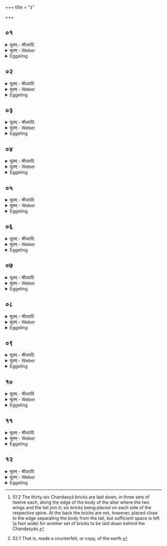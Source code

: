 +++
title = "३"

+++


## ०१
<details><summary>मूलम् - श्रीधरादि</summary>

अ᳘थ च्छन्द᳘स्या ऽउ᳘पदधाति॥  
पश᳘वो वै छ᳘न्दाᳫँ᳭स्यन्त᳘रिक्षं मध्यमा चि᳘तिरन्त᳘रिक्षे त᳘त्पशू᳘न्दधाति त᳘स्मादन्त᳘रिक्षायतनाः पश᳘वः॥
</details>

<details><summary>मूलम् - Weber</summary>

अ᳘थ छन्दॗस्या उ᳘पदधाति॥  
पश᳘वो वै छ᳘न्दांस्यन्त᳘रिक्षम् मध्यमा चि᳘तिरन्त᳘रिक्षे त᳘त्पशुं᳘ दधाति त᳘स्मादन्त᳘रिक्षायतनाः पश᳘वः॥
</details>

<details><summary>Eggeling</summary>

1. He then lays down the Chandasyā [^egg_120] (metres’ bricks). Now the metres are cattle, and the middle-most layer is the air: he thus places cattle in the air, whence cattle have their abode in the air.

[^egg_120]: 51:2 The thirty-six Chandasyā bricks are laid down, in three sets of twelve each, along the edge of the body of the altar where the two wings and the tail join it; six bricks being placed on each side of the respective spine. At the back the bricks are not, however, placed close to the edge separating the body from the tail, but sufficient space is left (a foot wide) for another set of bricks to be laid down behind the Chandasyās.
</details>

## ०२
<details><summary>मूलम् - श्रीधरादि</summary>

(वो) य᳘द्वेव᳘ च्छन्द᳘स्या ऽउपद᳘धाति॥  
पश᳘वो वै छ᳘न्दाᳫँ᳭स्य᳘न्नं पश᳘वो म᳘ध्यं मध्यमा चि᳘तिर्मध्यतस्तद᳘न्नं दधाति॥
</details>

<details><summary>मूलम् - Weber</summary>

य᳘द्वेव᳘ छन्दॗस्या उपद᳘धाति॥  
पश᳘वो वै छ᳘न्दांस्य᳘न्न्म् पश᳘वो म᳘ध्यम् मध्यमा चि᳘तिर्मध्यतस्तद᳘न्नं दधाति॥
</details>

<details><summary>Eggeling</summary>

2. And, again, as to why he lays down Chandasyās,--the metres are cattle, and cattle are food, and the middlemost layer is the middle (of Agni, the altar): he thus places food in the middle (of Agni's body).
</details>

## ०३
<details><summary>मूलम् - श्रीधरादि</summary>

ता द्वा᳘दश द्वादशो᳘पदधाति॥  
द्वा᳘दशाक्षरा वै ज᳘गती पश᳘वो वै ज᳘गत्यन्त᳘रिक्षं मध्यमा चि᳘तिरन्त᳘रिक्षे त᳘त्पशू᳘न्दधाति त᳘स्मादन्त᳘रिक्षायतनाः पश᳘वः॥
</details>

<details><summary>मूलम् - Weber</summary>

ता द्वा᳘दश-द्वादशो᳘पदधाति॥  
द्वा᳘दशाक्षरा वै ज᳘गती पश᳘वो ज᳘गत्यन्त᳘रिक्षम् मध्यमा चि᳘तिरन्त᳘रिक्षे त᳘त्पशू᳘न्दधाति त᳘स्मादन्त᳘रिक्षायतनाः पश᳘वः॥
</details>

<details><summary>Eggeling</summary>

3. He lays them down by twelves,--for the Jagatī consists of twelve syllables, and the Jagatī is cattle, and the middlemost layer is the air: he thus places cattle in the air, whence cattle have their abode in the air.
</details>

## ०४
<details><summary>मूलम् - श्रीधरादि</summary>

(वो) य᳘द्वेव द्वा᳘दश-द्वादश॥  
द्वा᳘दशाक्षरा वै ज᳘गती पश᳘वो वै ज᳘गत्य᳘न्नं पश᳘वो म᳘ध्यं मध्यमा चि᳘तिर्मध्यतस्तद᳘न्नं दधाति ता ऽअ᳘नन्तर्हिताः प्राणभृ᳘द्भ्य ऽउ᳘पदधात्य᳘नन्तर्हितं त᳘त्प्राणेभ्यो᳘ ऽन्नं दधात्यु᳘त्तरा ऽउ᳘त्तरं त᳘त्प्राणेभ्यो᳘ ऽन्नं दधाति॥
</details>

<details><summary>मूलम् - Weber</summary>

य᳘द्वेव द्वा᳘दश-द्वादश॥  
द्वा᳘दशाक्षरा वै ज᳘गती पश᳘वो वै ज᳘गत्य᳘न्नम् पश᳘वो म᳘ध्यम् मध्यमा चि᳘तिर्मध्यतस्तद᳘न्न दधाति ता अ᳘नन्तर्हिताः प्राणभृ᳘द्भ्य उ᳘पदधात्य᳘नन्तर्हितं त᳘त्प्राणेभ्यो᳘ ऽन्नं दधात्यु᳘त्तरा उ᳘त्तरं त᳘त्प्राणेभ्यो᳘ ऽन्नं दधाति॥
</details>

<details><summary>Eggeling</summary>

4. And, again, why (he lays them down) by twelves,--the Jagatī consists of twelve syllables, and the Jagatī is cattle, and cattle is food, and the middlemost layer is the middle: he thus places food in the middle. He places them so as not to be separated from the Prāṇabhr̥ts: he thus places the food so as not to be separated from the vital airs subsequently (to them he places them): he thus bestows food after (bestowing) the vital airs.
</details>

## ०५
<details><summary>मूलम् - श्रीधरादि</summary>

मा च्छ᳘न्द ऽइ᳘ति॥  
(त्य) अयं वै᳘ लोको᳘ मा ऽयᳫँ᳭ हि᳘ लोको᳘ मित᳘ ऽइव प्रमा च्छ᳘न्द ऽइ᳘त्यन्तरिक्षलोको वै᳘ प्र᳘मा ऽन्तरिक्षलो᳘को ह्यस्मा᳘ल्लोकात्प्र᳘मित ऽइव प्रतिमा च्छ᳘न्द ऽइ᳘त्यसौ वै᳘ लोकः᳘ प्रति᳘मैष᳘ ह्यन्तरिक्षलोके[[!!]] प्र᳘तिमित ऽइवास्रीव᳘यश्छ᳘न्द ऽइत्य᳘न्नमस्रीव᳘यस्तद्य᳘देषु᳘ लोकेष्व᳘न्नं त᳘दस्रीवयो᳘ ऽथो य᳘देभ्यो᳘ लोकेभ्यो᳘ ऽन्नᳫँ᳭ स्र᳘वति त᳘दस्रीवयो ऽथा᳘तो नि᳘रुक्तान्येव च्छ᳘न्दाᳫँ᳭स्यु᳘पदधाति॥
</details>

<details><summary>मूलम् - Weber</summary>

मा छ᳘न्द इ᳘ति॥  
अयं वै᳘ लोकोॗ मायᳫं हि᳘ लोको᳘ मित᳘ इव प्रमा छ᳘न्द इ᳘त्यन्तरिक्षलोको वै᳘ प्रॗमान्तरिक्षलोॗको ह्यस्मा᳘ल्लोकात्प्र᳘मित इव प्रतिमा छ᳘न्द इ᳘त्यसौ वै᳘ लोकः᳘ प्रतिॗमैष ह्य᳘न्तरिक्षलोके प्र᳘तिमित इवास्रीव᳘यश्छ᳘न्द इत्य᳘न्नमस्रीव᳘यस्तद्य᳘देषु᳘ लोकेष्व᳘न्नं त᳘दस्रीवयो᳘ ऽथो य᳘देभ्यो᳘ लोकेभ्यो᳘ ऽन्नᳫं स्र᳘वति त᳘दस्रीवयो ऽथा᳘तो नि᳘रुक्तान्येव छ᳘न्दांस्यु᳘पदधाति॥
</details>

<details><summary>Eggeling</summary>

5. [He lays down the right set, with, Vāj. S. XIV, 18], 'The metre Measure;'--the measure (mā), doubtless, is this (terrestrial) world, for this world is, as it were, measured (mita);--'the metre Fore-measure!'--the fore-measure (pramā), doubtless, is the air-world, for the air-world is, as it were, measured forward from this world;--'The metre Countermeasure,'--the counter-measure (pratimā), doubtless, is yonder (heavenly) world, for yonder world is, as it were, counter-measured [^egg_121] in the air;--'The metre Asrīvayas,'--'asrīvayas,' doubtless, is food: whatever food there is in these worlds that is 'asrīvayas.' Or, whatever food (anna) flows (sravati) from these

[^egg_121]: 52:1 That is, made a counterfeit, or copy, of the earth.

worlds that is 'asrīvayas.' Hereafter, now, he puts down only defined metres.
</details>

## ०६
<details><summary>मूलम् - श्रीधरादि</summary>

पङ्क्तिश्छ᳘न्दः॥  
(ऽ) उष्णिक्छ᳘न्दो बृहती च्छ᳘न्दो ऽनुष्टुप्छ᳘न्दो व्विराट् छ᳘न्दो गायत्री च्छ᳘न्दस्त्रिष्टुप्छ᳘न्दो ज᳘गती च्छ᳘न्द ऽइ᳘त्येता᳘नि नि᳘रुक्तानि व्विरा᳘डष्टमानि च्छ᳘न्दाᳫँ᳭स्युपदधाति[[!!]] पृथिवी च्छ᳘न्दो ऽन्त᳘रिक्षं च्छ᳘न्द ऽइ᳘ति या᳘न्येत᳘द्देव᳘त्यानि च्छ᳘न्दाᳫँ᳭सि ता᳘न्ये᳘वैतदु᳘पदधात्यग्नि᳘र्देव᳘ता व्वा᳘तो देवते᳘त्येता वै᳘ देव᳘ताश्छ᳘न्दाᳫँ᳭सि ता᳘न्ये᳘वैतदु᳘पदधाति॥
</details>

<details><summary>मूलम् - Weber</summary>

पङ्क्तिश्छ᳘न्दः॥  
उष्णिक्छ᳘न्दो बृहती छ᳘न्दो ऽनुष्टुप्छ᳘न्दो विराट् छ᳘न्दो गायत्री छ᳘न्दस्त्रिष्टुप्छ᳘न्दो ज᳘गती छ᳘न्द इ᳘त्येता᳘नि नि᳘रुक्तानि विरा᳘डष्टमानि छ᳘न्दांस्यु᳘पदधाति पृथिवी छ᳘न्दो ऽन्त᳘रिक्षं छ᳘न्द इ᳘ति या᳘न्येतद्देव᳘त्यानि छ᳘न्दांसि ता᳘न्येॗवैतदु᳘पदधात्यग्निर्देव᳘ता वा᳘तो देवते᳘त्येता वै᳘ देव᳘ताश्छ᳘न्दांसि ता᳘न्येॗवैतदु᳘पदधाति॥
</details>

<details><summary>Eggeling</summary>

6. 'The Paṅkti metre! the Ushṇih metre! the Br̥hatī metre! the Anushṭubh metre! the Virāj metre! the Gāyatrī metre! the Trishṭubh metre! the Jagatī metre!' these eight defined metres, including the Virāj, he puts down.--[The back set, with, Vāj. S. XIV, 19], 'The metre Earth! the metre Air! the metre Heaven! the metre Years! the metre Stars! the metre Speech! the metre Mind! the metre Husbandry! the metre Gold! the metre Cow! the metre Goat! the metre Horse!' he thus puts down those metres which are sacred to those particular deities.--[The left set, with, Vāj. S. XIV, 20], 'The deity Fire! the deity Wind! the deity Sun! the deity Moon! the deity Vasavaḥ! the deity Rudrāḥ! the deity Ādityāḥ! the deity Marutaḥ! the deity Viśve Devāḥ! the deity Br̥haspati! the deity Indra! the deity Varuṇa!'--these deities, doubtless, are metres: it is these he thus lays down.
</details>

## ०७
<details><summary>मूलम् - श्रीधरादि</summary>

स वै नि᳘रुक्तानि चा᳘निरुक्तानि चो᳘पदधाति॥  
स यत्स᳘र्व्वाणि नि᳘रुक्तान्युपा᳘धास्यद᳘न्तवद्धा᳘न्नमभविष्यद᳘क्षेष्यत हा᳘थ यत्स᳘र्व्वाण्य᳘निरुक्तानि परो᳘ ऽक्षᳫँ᳭ हा᳘न्नमभविष्यन्न᳘ हैनद᳘द्रक्ष्यंश्चन नि᳘रुक्तानि चा᳘निरुक्तानि चो᳘पदधाति त᳘स्मान्नि᳘रुक्तम᳘न्नमद्य᳘मानं न᳘ क्षीयते॥
</details>

<details><summary>मूलम् - Weber</summary>

स वै नि᳘रुक्तानि चा᳘निरुक्तानि चो᳘पदधाति॥  
स यत्स᳘र्वाणि नि᳘रुक्तान्युपा᳘धास्यद᳘न्तवद्धा᳘न्नमभविष्यद᳘क्षेष्यत हा᳘थ यत्स᳘र्वाण्य᳘निरुक्तानि परो᳘ ऽक्षᳫं हा᳘न्नमभविष्यन्न᳘ हैनद᳘द्रक्ष्यंश्चन नि᳘रुक्तानि चा᳘निरुक्तानि चो᳘पदधाति त᳘स्मान्नि᳘रुक्तम᳘न्नमद्य᳘मानं न᳘ क्षीयते॥
</details>

<details><summary>Eggeling</summary>

7. He lays down both defined and undefined (metres). Were he to lay down such as are all defined, then the food would have an end, it would fail; and (were he to lay down) such as are all undefined, then the food would be invisible, and one would not see it at all. He lays down both defined and undefined ones: hence the defined (certain) food which is eaten does not fail.
</details>

## ०८
<details><summary>मूलम् - श्रीधरादि</summary>

ता᳘नि वा᳘ ऽएता᳘नि॥  
त्री᳘णि द्वादशान्यु᳘पदधाति तत्ष᳘ट्त्रिᳫँ᳭शत्ष᳘ट्त्रिᳫँ᳭शदक्षरा बृह᳘त्येषा वै सा᳘ बृहती यां त᳘द्देवा᳘ ऽअन्त᳘रिक्षं बृहतीं᳘ तृती᳘यां चि᳘तिम᳘पश्यंस्त᳘स्या ऽएत᳘स्यै देवा᳘ ऽउत्तमाः[[!!]]॥
</details>

<details><summary>मूलम् - Weber</summary>

ता᳘नि वा᳘ एता᳘नि॥  
त्री᳘णि द्वादशान्यु᳘पदधाति तत्ष᳘ट्त्रिंशत्ष᳘ट्त्रिंशदक्षरा बृहॗत्येषा वै सा बृहती यां त᳘द्देवा᳘ अन्त᳘रिक्षम् बृहतीं᳘ तृती᳘यां चि᳘तिमपश्यंस्त᳘स्या एत᳘स्यै देवा᳘ उत्तमाः᳟॥
</details>

<details><summary>Eggeling</summary>

8. These then are those (sets of) twelve he lays down,--that makes thirty-six, and the Br̥hatī consists of thirty-six syllables: this is that same Br̥hatī, the air, which the gods then saw as a third

layer. In that (br̥hatī set of bricks) the gods come last (or, are highest).
</details>

## ०९
<details><summary>मूलम् - श्रीधरादि</summary>

(०) य᳘द्वे᳘वैता ऽइ᳘ष्टका ऽउपद᳘धाति॥  
प्रजा᳘पतेर्व्वि᳘स्रस्तात्स᳘र्व्वाणि भूता᳘नि स᳘र्व्वा दिशो᳘ ऽनु व्यु᳘दक्रामन्॥
</details>

<details><summary>मूलम् - Weber</summary>

य᳘द्वेॗवैता इ᳘ष्टका उपद᳘धाति॥  
प्रजा᳘पतेर्विस्रस्तात्स᳘र्वाणि भूता᳘नि स᳘र्वा दिशो᳘ ऽनु व्यु᳘दक्रामन्॥
</details>

<details><summary>Eggeling</summary>

9. And, again, as to why he lays down these bricks. When Prajāpati became relaxed, all living beings went from him in all directions.
</details>

## १०
<details><summary>मूलम् - श्रीधरादि</summary>

(न्त्स) स यः स᳘ प्रजा᳘पतिर्व्य᳘स्रᳫँ᳭सत॥  
(ता) अय᳘मेव स᳘ यो ऽय᳘मग्नि᳘श्चीयते᳘ ऽथ या᳘न्यस्मात्ता᳘नि भूता᳘नि व्व्युद᳘क्रामन्नेतास्ता᳘ ऽइ᳘ष्टकास्तद्य᳘देता᳘ ऽउपद᳘धाति या᳘न्येवास्मात्ता᳘नि[[!!]] भूता᳘नि व्व्युद᳘क्रामंस्ता᳘न्यस्मिन्नेतत्प्र᳘तिदधाति॥
</details>

<details><summary>मूलम् - Weber</summary>

स यः स᳘ प्रजा᳘पतिर्व्य᳘स्रंसत॥  
अय᳘मेव सॗ यो ऽय᳘मग्नि᳘श्चीयते᳘ ऽथ या᳘न्यस्मात्ता᳘नि भूता᳘नि व्युद᳘क्रामन्नेतास्ता इ᳘ष्टकास्तद्य᳘देता᳘ उपद᳘धाति या᳘न्येॗवास्मात्ता᳘नि भूता᳘नि व्युद᳘क्रामंस्ता᳘न्यस्मिन्नेतत्प्र᳘तिदधाति॥
</details>

<details><summary>Eggeling</summary>

10. Now that same Prajāpati who became relaxed is this very Agni (fire-altar) that is now being built up; and those living beings which went from him are these bricks: hence when he lays down these (bricks), he thereby puts back into him (Prajāpati-Agni) those same living beings which went from him.
</details>

## ११
<details><summary>मूलम् - श्रीधरादि</summary>

तद्या द᳘श प्रथमा᳘ ऽउपद᳘धाति॥  
स᳘ चन्द्र᳘मास्ता द᳘श भवन्ति द᳘शाक्षरा व्विराड᳘न्नं व्विराड᳘न्नमु चन्द्र᳘मा ऽअ᳘थ या ऽउ᳘त्तराः ष᳘ट्त्रिᳫँ᳭शदर्धमासा᳘श्च ते मा᳘साश्च च᳘तुर्विᳫँ᳭शतिरर्धमासा द्वा᳘दश मा᳘साश्चन्द्र᳘मा वै᳘ संव्वत्सरः स᳘र्व्वाणि भूता᳘नि॥
</details>

<details><summary>मूलम् - Weber</summary>

तद्या द᳘श प्रथमा᳘ उपद᳘धाति॥  
स᳘ चन्द्र᳘मास्ता द᳘श भवन्ति द᳘शाक्षरा विराड᳘न्नं विराड᳘न्नमु चन्द्र᳘मा अ᳘थ या उ᳘त्तराः ष᳘ट्त्रिंशदर्धमासा᳘श्च ते मा᳘साश्च च᳘तुर्विंशतिरर्धमासा द्वा᳘दश मा᳘साश्चन्द्र᳘मा वै᳘ संवत्सरः स᳘र्वाणि भूता᳘नि॥
</details>

<details><summary>Eggeling</summary>

11. Now when he first lays down ten (Prāṇabhr̥ts), they are the moon. There are ten of these,--the Virāj; consists of ten syllables, and the Virāj is food, and the moon is food. And when subsequently he lays down thirty-six (Chandasyās), they are the half-months and months--twenty-four half-months and twelve months: the moon, doubtless, is the year, and all living beings.
</details>

## १२
<details><summary>मूलम् - श्रीधरादि</summary>

तं य᳘त्र देवाः᳘ सम᳘स्कुर्वन्॥  
(र्वंस्त᳘) त᳘दस्मिन्नेता᳘नि स᳘र्व्वाणि भूता᳘नि मध्य᳘तो ऽदधुस्त᳘थै᳘वास्मिन्नय᳘मेत᳘द्दधाति ता ऽअ᳘नन्तर्हिता ऽऋत᳘व्याभ्य ऽउ᳘पदधात्यृतु᳘षु तत्स᳘र्व्वाणि भूता᳘नि प्र᳘तिष्ठापयति॥
</details>
<details><summary>मूलम् - Weber</summary>

तं य᳘त्र देवाः᳘ सम᳘स्कुर्वन्॥  
त᳘दस्मिन्नेता᳘नि स᳘र्वाणि भूता᳘नि मध्यॗतो ऽदधुस्त᳘थैॗवास्मिन्नय᳘मेत᳘द्दधाति ता अ᳘नन्तर्हिता ऋतॗव्याभ्य उ᳘पदधात्यृतु᳘षु तत्स᳘र्वाणि भूता᳘नि प्र᳘तिष्ठापयति॥
</details>
<details><summary>Eggeling</summary>

12. And when the gods restored him (Prajāpati-Agni), they put all those living beings inside him, and in like manner does this one now put them therein. He lays them down so as not to be separated from the seasonal (bricks): he thus establishes all living beings in the seasons.
</details>

